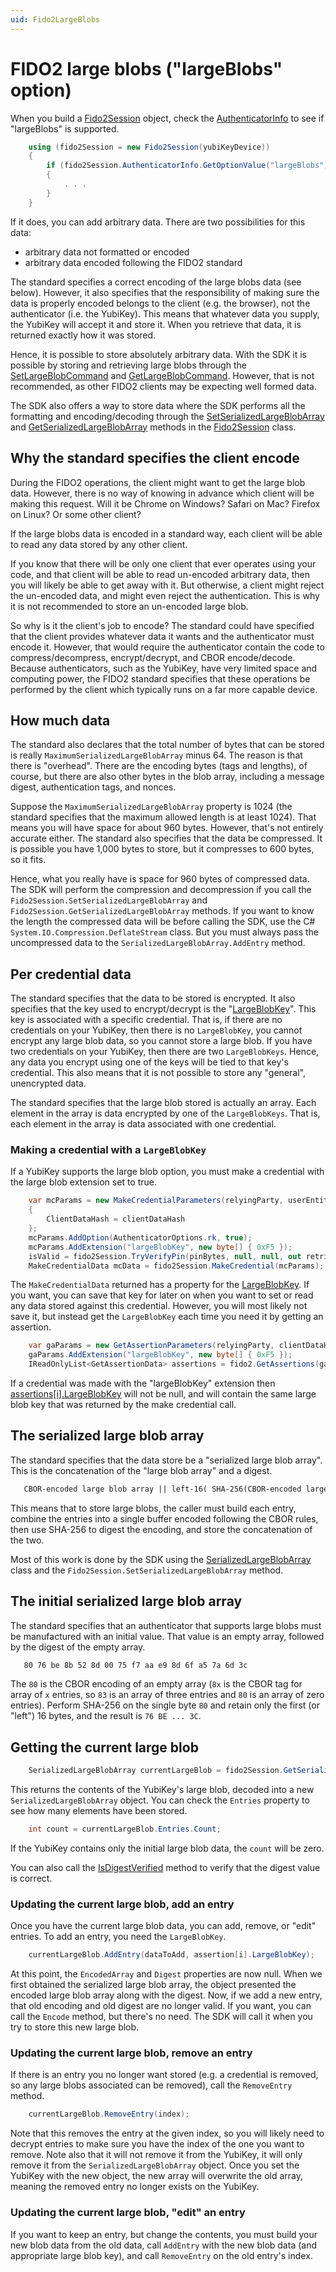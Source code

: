 ```yaml
---
uid: Fido2LargeBlobs
---
```


<!-- Copyright 2022 Yubico AB

Licensed under the Apache License, Version 2.0 (the "License");
you may not use this file except in compliance with the License.
You may obtain a copy of the License at

    http://www.apache.org/licenses/LICENSE-2.0

Unless required by applicable law or agreed to in writing, software
distributed under the License is distributed on an "AS IS" BASIS,
WITHOUT WARRANTIES OR CONDITIONS OF ANY KIND, either express or implied.
See the License for the specific language governing permissions and
limitations under the License. -->

# FIDO2 large blobs ("largeBlobs" option)

When you build a [Fido2Session](xref:Yubico.YubiKey.Fido2.Fido2Session) object, check the
[AuthenticatorInfo](xref:Yubico.YubiKey.Fido2.AuthenticatorInfo) to see if "largeBlobs" is
supported.

```C#
    using (fido2Session = new Fido2Session(yubiKeyDevice))
    {
        if (fido2Session.AuthenticatorInfo.GetOptionValue("largeBlobs") == OptionValue.True)
        {
            . . .
        }
    }
```

If it does, you can add arbitrary data. There are two possibilities for this data:

* arbitrary data not formatted or encoded
* arbitrary data encoded following the FIDO2 standard

The standard specifies a correct encoding of the large blobs data (see below). However, it
also specifies that the responsibility of making sure the data is properly encoded belongs
to the client (e.g. the browser), not the authenticator (i.e. the YubiKey). This means
that whatever data you supply, the YubiKey will accept it and store it. When you retrieve
that data, it is returned exactly how it was stored.

Hence, it is possible to store absolutely arbitrary data. With the SDK it is possible by
storing and retrieving large blobs through the
[SetLargeBlobCommand](xref:Yubico.YubiKey.Fido2.Commands.SetLargeBlobCommand) and
[GetLargeBlobCommand](xref:Yubico.YubiKey.Fido2.Commands.GetLargeBlobCommand).
However, that is not recommended, as other FIDO2 clients may be expecting well formed
data.

The SDK also offers a way to store data where the SDK performs all the formatting and
encoding/decoding through the
[SetSerializedLargeBlobArray](xref:Yubico.YubiKey.Fido2.Fido2Session.SetSerializedLargeBlobArray%2a) and
[GetSerializedLargeBlobArray](xref:Yubico.YubiKey.Fido2.Fido2Session.GetSerializedLargeBlobArray%2a)
methods in the [Fido2Session](xref:Yubico.YubiKey.Fido2.Fido2Session) class.

## Why the standard specifies the client encode

During the FIDO2 operations, the client might want to get the large blob data. However,
there is no way of knowing in advance which client will be making this request. Will it be
Chrome on Windows? Safari on Mac? Firefox on Linux? Or some other client?

If the large blobs data is encoded in a standard way, each client will be able to read any
data stored by any other client.

If you know that there will be only one client that ever operates using your code, and
that client will be able to read un-encoded arbitrary data, then you will likely be able
to get away with it. But otherwise, a client might reject the un-encoded data, and might
even reject the authentication. This is why it is not recommended to store an un-encoded
large blob.

So why is it the client's job to encode? The standard could have specified that the client
provides whatever data it wants and the authenticator must encode it. However, that would
require the authenticator contain the code to compress/decompress, encrypt/decrypt, and
CBOR encode/decode. Because authenticators, such as the YubiKey, have very limited space
and computing power, the FIDO2 standard specifies that these operations be performed by
the client which typically runs on a far more capable device.

## How much data

The standard also declares that the total number of bytes that can be stored is really
`MaximumSerializedLargeBlobArray` minus 64. The reason is that there is "overhead". There
are the encoding bytes (tags and lengths), of course, but there are also other bytes in
the blob array, including a message digest, authentication tags, and nonces.

Suppose the `MaximumSerializedLargeBlobArray` property is 1024 (the standard specifies
that the maximum allowed length is at least 1024). That means you will have space for
about 960 bytes. However, that's not entirely accurate either. The standard also specifies
that the data be compressed. It is possible you have 1,000 bytes to store, but it
compresses to 600 bytes, so it fits.

Hence, what you really have is space for 960 bytes of compressed data. The SDK will
perform the compression and decompression if you call the
`Fido2Session.SetSerializedLargeBlobArray` and `Fido2Session.GetSerializedLargeBlobArray`
methods. If you want to know the length the compressed data will be before calling the
SDK, use the C# `System.IO.Compression.DeflateStream` class. But you must always pass the
uncompressed data to the `SerializedLargeBlobArray.AddEntry` method.

## Per credential data

The standard specifies that the data to be stored is encrypted. It also specifies that the
key used to encrypt/decrypt is the
"[LargeBlobKey](xref:Yubico.YubiKey.Fido2.GetAssertionData.LargeBlobKey)". This key is
associated with a specific credential. That is, if there are no credentials on your
YubiKey, then there is no `LargeBlobKey`, you cannot encrypt any large blob data, so you
cannot store a large blob. If you have two credentials on your YubiKey, then there are two
`LargeBlobKeys`. Hence, any data you encrypt using one of the keys will be tied to that
key's credential. This also means that it is not possible to store any "general",
unencrypted data.

The standard specifies that the large blob stored is actually an array. Each element in
the array is data encrypted by one of the `LargeBlobKeys`. That is, each element in the
array is data associated with one credential.

### Making a credential with a `LargeBlobKey`

If a YubiKey supports the large blob option, you must make a credential with the large
blob extension set to true.

```csharp
    var mcParams = new MakeCredentialParameters(relyingParty, userEntity)
    {
        ClientDataHash = clientDataHash
    };
    mcParams.AddOption(AuthenticatorOptions.rk, true);
    mcParams.AddExtension("largeBlobKey", new byte[] { 0xF5 });
    isValid = fido2Session.TryVerifyPin(pinBytes, null, null, out retries, out reboot);
    MakeCredentialData mcData = fido2Session.MakeCredential(mcParams);
```

The `MakeCredentialData` returned has a property for the
[LargeBlobKey](xref:Yubico.YubiKey.Fido2.MakeCredentialData.LargeBlobKey). If you want,
you can save that key for later on when you want to set or read any data stored against
this credential. However, you will most likely not save it, but instead get the
`LargeBlobKey` each time you need it by getting an assertion.

```csharp
    var gaParams = new GetAssertionParameters(relyingParty, clientDataHash);
    gaParams.AddExtension("largeBlobKey", new byte[] { 0xF5 });
    IReadOnlyList<GetAssertionData> assertions = fido2.GetAssertions(gaParams);
```
If a credential was made with the "largeBlobKey" extension then
[assertions[i].LargeBlobKey](xref:Yubico.YubiKey.Fido2.GetAssertionData.LargeBlobKey) will
not be null, and will contain the same large blob key that was returned by the make
credential call.

## The serialized large blob array

The standard specifies that the data store be a "serialized large blob array". This is the
concatenation of the "large blob array" and a digest.

```txt
   CBOR-encoded large blob array || left-16( SHA-256(CBOR-encoded large blob array) )
```

This means that to store large blobs, the caller must build each entry, combine the
entries into a single buffer encoded following the CBOR rules, then use SHA-256 to
digest the encoding, and store the concatenation of the two.

Most of this work is done by the SDK using the 
[SerializedLargeBlobArray](xref:Yubico.YubiKey.Fido2.SerializedLargeBlobArray) class
and the `Fido2Session.SetSerializedLargeBlobArray` method.

## The initial serialized large blob array

The standard specifies that an authenticator that supports large blobs must be
manufactured with an initial value. That value is an empty array, followed by the digest
of the empty array.

```txt
   80 76 be 8b 52 8d 00 75 f7 aa e9 8d 6f a5 7a 6d 3c
```

The `80` is the CBOR encoding of an empty array (`8x` is the CBOR tag for array of `x`
entries, so `83` is an array of three entries and `80` is an array of zero entries).
Perform SHA-256 on the single byte `80` and retain only the first (or "left") 16 bytes,
and the result is `76 BE ... 3C`.

## Getting the current large blob

```csharp
    SerializedLargeBlobArray currentLargeBlob = fido2Session.GetSerializedLargeBlobArray();
```

This returns the contents of the YubiKey's large blob, decoded into a new
`SerializedLargeBlobArray` object. You can check the `Entries` property to see how many
elements have been stored.

```csharp
    int count = currentLargeBlob.Entries.Count;
```

If the YubiKey contains only the initial large blob data, the `count` will be zero.

You can also call the
[IsDigestVerified](xref:Yubico.YubiKey.Fido2.SerializedLargeBlobArray.IsDigestVerified)
method to verify that the digest value is correct.

### Updating the current large blob, add an entry

Once you have the current large blob data, you can add, remove, or "edit" entries. To add
an entry, you need the `LargeBlobKey`.

```csharp
    currentLargeBlob.AddEntry(dataToAdd, assertion[i].LargeBlobKey);
```

At this point, the `EncodedArray` and `Digest` properties are now null. When we first
obtained the serialized large blob array, the object presented the encoded large blob
array along with the digest. Now, if we add a new entry, that old encoding and old digest
are no longer valid. If you want, you can call the `Encode` method, but there's no need.
The SDK will call it when you try to store this new large blob.

### Updating the current large blob, remove an entry

If there is an entry you no longer want stored (e.g. a credential is removed, so any large
blobs associated can be removed), call the `RemoveEntry` method.

```csharp
    currentLargeBlob.RemoveEntry(index);
```

Note that this removes the entry at the given index, so you will likely need to decrypt
entries to make sure you have the index of the one you want to remove. Note also that it
will not remove it from the YubiKey, it will only remove it from the
`SerializedLargeBlobArray` object. Once you set the YubiKey with the new object, the new
array will overwrite the old array, meaning the removed entry no longer exists on the
YubiKey.

### Updating the current large blob, "edit" an entry

If you want to keep an entry, but change the contents, you must build your new blob data
from the old data, call `AddEntry` with the new blob data (and appropriate large blob
key), and call `RemoveEntry` on the old entry's index.
